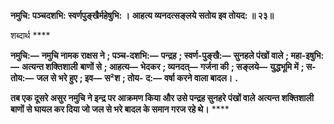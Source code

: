 **नमुचि: पञ्चदशभि: स्वर्णपुङ्खैर्महेषुभि: ।** **आहत्य व्यनदत्सङ्लये सतोय इव तोयद: ॥ २३॥** 

शब्दार्थ **** 

**नमुचि:—** **नमुचि नामक राक्षस ने** **; पञ्च-दशभि:—** **पन्द्रह** **; स्वर्ण-पुङ्खै:—** **सुनहले पंखों वाले** **; महा-इषुभि:—** **अत्यन्त शक्तिशाली** **बाणों से** **; आहत्य—** **भेदकर** **; व्यनदत्—** **गर्जना की** **; सङ्लये—** **युद्धभूमि में** **; स-तोय:—** **जल से भरे हुए** **; इव—** **स²श** **; तोय-** **द:—** **वर्षा करने वाला बादल।** **.** 

**तब एक दूसरे असुर नमुचि ने इन्द्र पर आक्रमण किया और उसे पन्द्रह सुनहरे पंखों वाले** **अत्यन्त शक्तिशाली बाणों से घायल कर दिया जो जल से भरे बादल के समान गरज रहे थे।** **** 